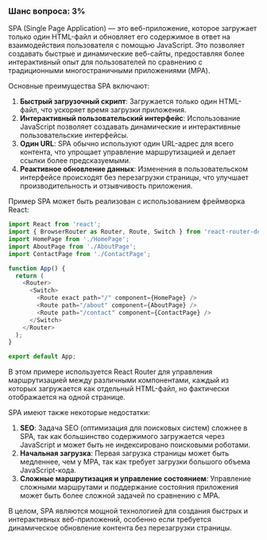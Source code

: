 ### Шанс вопроса: 3%

SPA (Single Page Application) — это веб-приложение, которое загружает только один HTML-файл и обновляет его содержимое в ответ на взаимодействия пользователя с помощью JavaScript. Это позволяет создавать быстрые и динамические веб-сайты, предоставляя более интерактивный опыт для пользователей по сравнению с традиционными многостраничными приложениями (MPA).

Основные преимущества SPA включают:
1. **Быстрый загрузочный скрипт**: Загружается только один HTML-файл, что ускоряет время загрузки приложения.
2. **Интерактивный пользовательский интерфейс**: Использование JavaScript позволяет создавать динамические и интерактивные пользовательские интерфейсы.
3. **Один URL**: SPA обычно используют один URL-адрес для всего контента, что упрощает управление маршрутизацией и делает ссылки более предсказуемыми.
4. **Реактивное обновление данных**: Изменения в пользовательском интерфейсе происходят без перезагрузки страницы, что улучшает производительность и отзывчивость приложения.

Пример SPA может быть реализован с использованием фреймворка React:
```javascript
import React from 'react';
import { BrowserRouter as Router, Route, Switch } from 'react-router-dom';
import HomePage from './HomePage';
import AboutPage from './AboutPage';
import ContactPage from './ContactPage';

function App() {
  return (
    <Router>
      <Switch>
        <Route exact path="/" component={HomePage} />
        <Route path="/about" component={AboutPage} />
        <Route path="/contact" component={ContactPage} />
      </Switch>
    </Router>
  );
}

export default App;
```
В этом примере используется React Router для управления маршрутизацией между различными компонентами, каждый из которых загружается как отдельный HTML-файл, но фактически отображается на одной странице.

SPA имеют также некоторые недостатки:
1. **SEO**: Задача SEO (оптимизация для поисковых систем) сложнее в SPA, так как большинство содержимого загружается через JavaScript и может быть не индексировано поисковыми роботами.
2. **Начальная загрузка**: Первая загрузка страницы может быть медленнее, чем у MPA, так как требует загрузки большого объема JavaScript-кода.
3. **Сложные маршрутизация и управление состоянием**: Управление сложными маршрутами и поддержание состояния приложения может быть более сложной задачей по сравнению с MPA.

В целом, SPA являются мощной технологией для создания быстрых и интерактивных веб-приложений, особенно если требуется динамическое обновление контента без перезагрузки страницы.